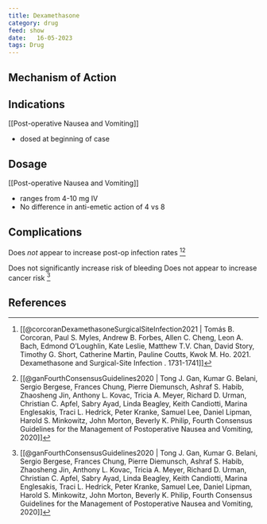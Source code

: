 ```yaml
---
title: Dexamethasone
category: drug
feed: show
date:   16-05-2023
tags: Drug 
---
```


## Mechanism of Action

## Indications
[[Post-operative Nausea and Vomiting]]
 - dosed at beginning of case
## Dosage
[[Post-operative Nausea and Vomiting]]
- ranges from 4-10 mg IV
- No difference in anti-emetic action of 4 vs 8
## Complications
Does *not* appear to increase post-op infection rates [^1][^2]

Does not significantly increase risk of bleeding
Does not appear to increase cancer risk [^2]
## References
[^1]:  [[@corcoranDexamethasoneSurgicalSiteInfection2021 | Tomás B. Corcoran, Paul S. Myles, Andrew B. Forbes, Allen C. Cheng, Leon A. Bach, Edmond O’Loughlin, Kate Leslie, Matthew T.V. Chan, David Story, Timothy G. Short, Catherine Martin, Pauline Coutts, Kwok M. Ho. 2021. Dexamethasone and Surgical-Site Infection . 1731-1741]]
[^2]: [[@ganFourthConsensusGuidelines2020 | Tong J. Gan, Kumar G. Belani, Sergio Bergese, Frances Chung, Pierre Diemunsch, Ashraf S. Habib, Zhaosheng Jin, Anthony L. Kovac, Tricia A. Meyer, Richard D. Urman, Christian C. Apfel, Sabry Ayad, Linda Beagley, Keith Candiotti, Marina Englesakis, Traci L. Hedrick, Peter Kranke, Samuel Lee, Daniel Lipman, Harold S. Minkowitz, John Morton, Beverly K. Philip, Fourth Consensus Guidelines for the Management of Postoperative Nausea and Vomiting, 2020]]
[^3]:
[^4]: